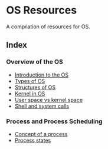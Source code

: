# OS Resources
A compilation of resources for OS.

## Index
### Overview of the OS
- [Introduction to the OS](https://www.geeksforgeeks.org/introduction-of-operating-system-set-1/)
- [Types of OS](https://www.geeksforgeeks.org/types-of-operating-systems/)
- [Structures of OS](https://www.geeksforgeeks.org/different-approaches-or-structures-of-operating-systems/)
- [Kernel in OS](https://www.geeksforgeeks.org/kernel-in-operating-system/)
- [User space vs kernel space](https://unix.stackexchange.com/questions/87625/what-is-difference-between-user-space-and-kernel-space)
- [Shell and system calls](https://www.serveradminz.com/blog/whats-difference-linux-shell-command-system-call/)

### Process and Process Scheduling
- [Concept of a process](https://www.tutorialspoint.com/operating_system/os_processes.htm)
- [Process states]()
